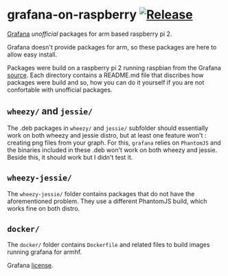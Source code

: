 # grafana-on-raspberry [![Release](https://img.shields.io/github/release/fg2it/grafana-on-raspberry.svg)](https://github.com/fg2it/grafana-on-raspberry/releases/latest)
[Grafana](http://grafana.org) *unofficial* packages for arm based raspberry pi 2.

Grafana doesn't provide packages for arm, so these packages are here
to allow easy install.

Packages were build on a raspberry pi 2 running raspbian from the Grafana
[source](https://github.com/grafana/grafana). Each directory contains a README.md
file that discribes how packages were build and so, how you can do it yourself
if you are not confortable with unofficial packages.

## `wheezy/` and `jessie/`
The .deb packages in `wheezy/` and `jessie/` subfolder should essentially work
on both wheezy and jessie distro, but at least one feature won't : creating png
files from your graph. For this, `grafana` relies on `PhantomJS` and the
binaries included in these .deb won't work on both wheezy and jessie. Beside
this, it should work but I didn't test it.

## `wheezy-jessie/`
The `wheezy-jessie/` folder contains packages that do not have the aforementioned
problem. They use a different PhantomJS build, which works fine on both distro.

## `docker/`
The `docker/` folder contains `Dockerfile` and related files to build images
running grafana for armhf.



Grafana [license](https://github.com/grafana/grafana/blob/master/LICENSE.md).
